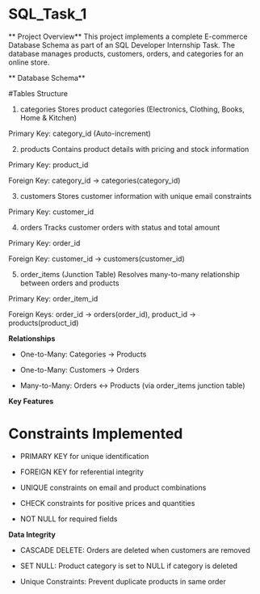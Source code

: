 # SQL_Task_1

** Project Overview**
This project implements a complete E-commerce Database Schema as part of an SQL Developer Internship Task. The database manages products, customers, orders, and categories for an online store.

** Database Schema**

#Tables Structure
1. categories
Stores product categories (Electronics, Clothing, Books, Home & Kitchen)

Primary Key: category_id (Auto-increment)

2. products
Contains product details with pricing and stock information

Primary Key: product_id

Foreign Key: category_id → categories(category_id)

3. customers
Stores customer information with unique email constraints

Primary Key: customer_id

4. orders
Tracks customer orders with status and total amount

Primary Key: order_id

Foreign Key: customer_id → customers(customer_id)

5. order_items (Junction Table)
Resolves many-to-many relationship between orders and products

Primary Key: order_item_id

Foreign Keys: order_id → orders(order_id), product_id → products(product_id)


**Relationships**
- One-to-Many: Categories → Products

- One-to-Many: Customers → Orders

- Many-to-Many: Orders ↔ Products (via order_items junction table)


 **Key Features**

 # Constraints Implemented
- PRIMARY KEY for unique identification

- FOREIGN KEY for referential integrity

- UNIQUE constraints on email and product combinations

- CHECK constraints for positive prices and quantities

- NOT NULL for required fields

**Data Integrity**
- CASCADE DELETE: Orders are deleted when customers are removed

- SET NULL: Product category is set to NULL if category is deleted

- Unique Constraints: Prevent duplicate products in same order
